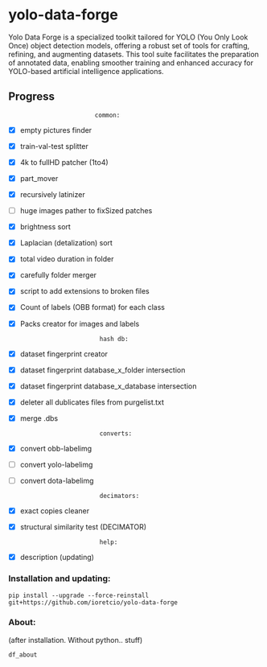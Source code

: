 
# yolo-data-forge

  

Yolo Data Forge is a specialized toolkit tailored for YOLO (You Only Look Once) object detection models, offering a robust set of tools for crafting, refining, and augmenting datasets. This tool suite facilitates the preparation of annotated data, enabling smoother training and enhanced accuracy for YOLO-based artificial intelligence applications.

  

##	Progress

							common:

- [x] empty pictures finder

- [x] train-val-test splitter

- [x] 4k to fullHD patcher (1to4)

- [x] part_mover

- [x] recursively latinizer

- [ ] huge images pather to fixSized patches

- [x] brightness sort

- [x] Laplacian (detalization) sort

- [x] total video duration in folder

- [x] carefully folder merger
 
- [x] script to add extensions to broken files

- [x] Count of labels (OBB format) for each class

- [x] Packs creator for images and labels

							hash db:

- [x] dataset fingerprint creator

- [x] dataset fingerprint database_x_folder intersection

- [x] dataset fingerprint database_x_database intersection

- [x] deleter all dublicates files from purgelist.txt

- [x] merge .dbs

							converts:

- [x] convert obb-labelimg

- [ ] convert yolo-labelimg

- [ ] convert dota-labelimg

							decimators:

- [x] exact copies cleaner

- [x] structural similarity test (DECIMATOR)

							help:

- [x] description (updating)

### Installation and updating:
```
pip install --upgrade --force-reinstall git+https://github.com/ioretcio/yolo-data-forge
```
### About:
(after installation. Without python.. stuff)
```
df_about
```